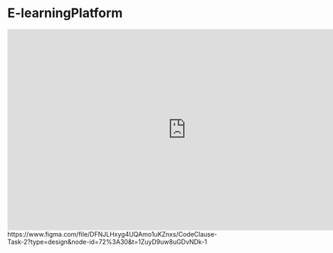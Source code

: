 # E-learningPlatform 
<iframe style="border: 1px solid rgba(0, 0, 0, 0.1);" width="800" height="450" src="https://www.figma.com/embed?embed_host=share&url=https%3A%2F%2Fwww.figma.com%2Ffile%2FDFNJLHxyg4UQAmo1uKZnxs%2FCodeClause-Task-2%3Ftype%3Ddesign%26node-id%3D72%253A30%26t%3D1ZuyD9uw8uGDvNDk-1" allowfullscreen></iframe>
https://www.figma.com/file/DFNJLHxyg4UQAmo1uKZnxs/CodeClause-Task-2?type=design&node-id=72%3A30&t=1ZuyD9uw8uGDvNDk-1
